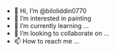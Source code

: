 - 👋 Hi, I’m @biloliddin0770
- 👀 I’m interested in painting
- 🌱 I’m currently learning ...
- 💞️ I’m looking to collaborate on ...
- 📫 How to reach me ...

<!---
biloliddin0770/biloliddin0770 is a ✨ special ✨ repository because its `README.md` (this file) appears on your GitHub profile.
You can click the Preview link to take a look at your changes.
--->
